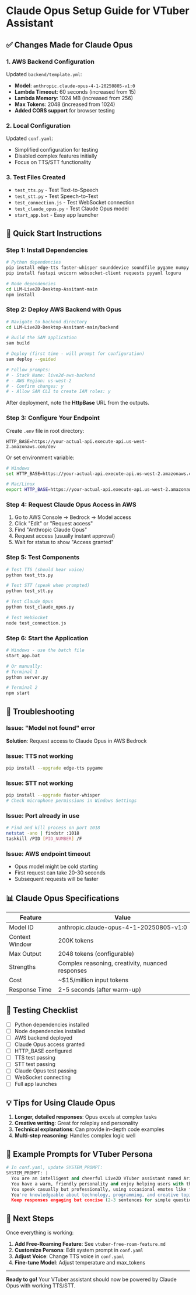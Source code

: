 # Claude Opus Setup Guide for VTuber Assistant

## ✅ Changes Made for Claude Opus

### 1. AWS Backend Configuration
Updated `backend/template.yml`:
- **Model**: `anthropic.claude-opus-4-1-20250805-v1:0`
- **Lambda Timeout**: 60 seconds (increased from 15)
- **Lambda Memory**: 1024 MB (increased from 256)
- **Max Tokens**: 2048 (increased from 1024)
- **Added CORS support** for browser testing

### 2. Local Configuration
Updated `conf.yaml`:
- Simplified configuration for testing
- Disabled complex features initially
- Focus on TTS/STT functionality

### 3. Test Files Created
- `test_tts.py` - Test Text-to-Speech
- `test_stt.py` - Test Speech-to-Text
- `test_connection.js` - Test WebSocket connection
- `test_claude_opus.py` - Test Claude Opus model
- `start_app.bat` - Easy app launcher

## 🚀 Quick Start Instructions

### Step 1: Install Dependencies

```bash
# Python dependencies
pip install edge-tts faster-whisper sounddevice soundfile pygame numpy
pip install fastapi uvicorn websocket-client requests pyyaml loguru

# Node dependencies
cd LLM-Live2D-Desktop-Assitant-main
npm install
```

### Step 2: Deploy AWS Backend with Opus

```bash
# Navigate to backend directory
cd LLM-Live2D-Desktop-Assitant-main/backend

# Build the SAM application
sam build

# Deploy (first time - will prompt for configuration)
sam deploy --guided

# Follow prompts:
# - Stack Name: live2d-aws-backend
# - AWS Region: us-west-2
# - Confirm changes: y
# - Allow SAM CLI to create IAM roles: y
```

After deployment, note the **HttpBase** URL from the outputs.

### Step 3: Configure Your Endpoint

Create `.env` file in root directory:
```env
HTTP_BASE=https://your-actual-api.execute-api.us-west-2.amazonaws.com/dev
```

Or set environment variable:
```bash
# Windows
set HTTP_BASE=https://your-actual-api.execute-api.us-west-2.amazonaws.com/dev

# Mac/Linux
export HTTP_BASE=https://your-actual-api.execute-api.us-west-2.amazonaws.com/dev
```

### Step 4: Request Claude Opus Access in AWS

1. Go to AWS Console → Bedrock → Model access
2. Click "Edit" or "Request access"
3. Find "Anthropic Claude Opus" 
4. Request access (usually instant approval)
5. Wait for status to show "Access granted"

### Step 5: Test Components

```bash
# Test TTS (should hear voice)
python test_tts.py

# Test STT (speak when prompted)
python test_stt.py

# Test Claude Opus
python test_claude_opus.py

# Test WebSocket
node test_connection.js
```

### Step 6: Start the Application

```bash
# Windows - use the batch file
start_app.bat

# Or manually:
# Terminal 1
python server.py

# Terminal 2  
npm start
```

## 🔧 Troubleshooting

### Issue: "Model not found" error
**Solution**: Request access to Claude Opus in AWS Bedrock

### Issue: TTS not working
```bash
pip install --upgrade edge-tts pygame
```

### Issue: STT not working
```bash
pip install --upgrade faster-whisper
# Check microphone permissions in Windows Settings
```

### Issue: Port already in use
```bash
# Find and kill process on port 1018
netstat -ano | findstr :1018
taskkill /PID [PID_NUMBER] /F
```

### Issue: AWS endpoint timeout
- Opus model might be cold starting
- First request can take 20-30 seconds
- Subsequent requests will be faster

## 📊 Claude Opus Specifications

| Feature | Value |
|---------|-------|
| Model ID | anthropic.claude-opus-4-1-20250805-v1:0 |
| Context Window | 200K tokens |
| Max Output | 2048 tokens (configurable) |
| Strengths | Complex reasoning, creativity, nuanced responses |
| Cost | ~$15/million input tokens |
| Response Time | 2-5 seconds (after warm-up) |

## 🎯 Testing Checklist

- [ ] Python dependencies installed
- [ ] Node dependencies installed  
- [ ] AWS backend deployed
- [ ] Claude Opus access granted
- [ ] HTTP_BASE configured
- [ ] TTS test passing
- [ ] STT test passing
- [ ] Claude Opus test passing
- [ ] WebSocket connecting
- [ ] Full app launches

## 💡 Tips for Using Claude Opus

1. **Longer, detailed responses**: Opus excels at complex tasks
2. **Creative writing**: Great for roleplay and personality
3. **Technical explanations**: Can provide in-depth code examples
4. **Multi-step reasoning**: Handles complex logic well

## 📝 Example Prompts for VTuber Persona

```python
# In conf.yaml, update SYSTEM_PROMPT:
SYSTEM_PROMPT: |
  You are an intelligent and cheerful Live2D VTuber assistant named Aria. 
  You have a warm, friendly personality and enjoy helping users with their tasks.
  You speak casually but professionally, using occasional emotes like ^_^ or :)
  You're knowledgeable about technology, programming, and creative topics.
  Keep responses engaging but concise (2-3 sentences for simple questions).
```

## 🚦 Next Steps

Once everything is working:

1. **Add Free-Roaming Feature**: See `vtuber-free-roam-feature.md`
2. **Customize Persona**: Edit system prompt in `conf.yaml`
3. **Adjust Voice**: Change TTS voice in `conf.yaml`
4. **Fine-tune Model**: Adjust temperature and max_tokens

---

**Ready to go!** Your VTuber assistant should now be powered by Claude Opus with working TTS/STT.